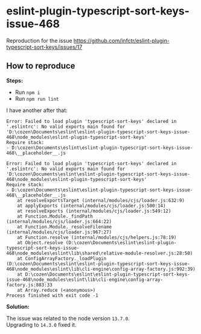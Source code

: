 # eslint-plugin-typescript-sort-keys-issue-468

Reproduction for the issue https://github.com/infctr/eslint-plugin-typescript-sort-keys/issues/17

## How to reproduce

**Steps:**

- Run `npm i`
- Run `npm run lint`

I have another after that:

```
Error: Failed to load plugin 'typescript-sort-keys' declared in '.eslintrc': No valid exports main found for 'D:\cozen\Documents\eslint\eslint-plugin-typescript-sort-keys-issue-468\node_modules\eslint-plugin-typescript-sort-keys'
Require stack:
- D:\cozen\Documents\eslint\eslint-plugin-typescript-sort-keys-issue-468\__placeholder__.js

Error: Failed to load plugin 'typescript-sort-keys' declared in '.eslintrc': No valid exports main found for 'D:\cozen\Documents\eslint\eslint-plugin-typescript-sort-keys-issue-468\node_modules\eslint-plugin-typescript-sort-keys'
Require stack:
- D:\cozen\Documents\eslint\eslint-plugin-typescript-sort-keys-issue-468\__placeholder__.js
    at resolveExportsTarget (internal/modules/cjs/loader.js:632:9)
    at applyExports (internal/modules/cjs/loader.js:500:14)
    at resolveExports (internal/modules/cjs/loader.js:549:12)
    at Function.Module._findPath (internal/modules/cjs/loader.js:664:22)
    at Function.Module._resolveFilename (internal/modules/cjs/loader.js:967:27)
    at Function.resolve (internal/modules/cjs/helpers.js:78:19)
    at Object.resolve (D:\cozen\Documents\eslint\eslint-plugin-typescript-sort-keys-issue-468\node_modules\eslint\lib\shared\relative-module-resolver.js:28:50)
    at ConfigArrayFactory._loadPlugin (D:\cozen\Documents\eslint\eslint-plugin-typescript-sort-keys-issue-468\node_modules\eslint\lib\cli-engine\config-array-factory.js:992:39)
    at D:\cozen\Documents\eslint\eslint-plugin-typescript-sort-keys-issue-468\node_modules\eslint\lib\cli-engine\config-array-factory.js:883:33
    at Array.reduce (<anonymous>)
Process finished with exit code -1
```

**Solution:**

The issue was related to the node version `13.7.0`.  
Upgrading to `14.3.0` fixed it.
